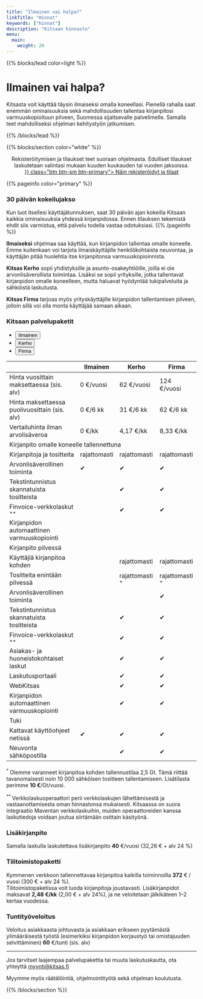 ```yaml
---
title: "Ilmainen vai halpa?"
linkTitle: "Hinnat"
keywords: ["hinnat"]
description: "Kitsaan hinnasto"
menu:
  main:
    weight: 20
---
```


{{%  blocks/lead color=light %}}

# Ilmainen vai halpa?

Kitsasta voit käyttää täysin ilmaiseksi omalla koneellasi. Pienellä rahalla saat enemmän ominaisuuksia sekä mahdollisuuden tallentaa kirjanpitosi
varmuuskopioituun pilveen, Suomessa sijaitsevalle palvelimelle. Samalla teet mahdolliseksi ohjelman kehitystyön jatkumisen.

{{% /blocks/lead %}}

{{% blocks/section color="white" %}}
<div>
<p class="lead" style="text-align:center;">Rekisteröitymisen ja tilaukset teet suoraan ohjelmasta. Edulliset tilaukset laskutetaan valintasi mukaan kuuden kuukauden tai vuoden jaksoissa.
<br/><a href={{<relref "../docs/aloittaminen/tilaus">}} class="btn btn-sm btn-primary"><i class="fas fa-info-circle"></i> Näin rekisteröidyt ja tilaat</a></p>

{{% pageinfo color="primary" %}}

### <i class='fa fa-gift'></i> 30 päivän kokeilujakso

Kun luot itsellesi käyttäjätunnuksen, saat 30 päivän ajan kokeilla Kitsaan kaikkia ominaisuuksia yhdessä kirjanpidossa.
Ennen tilauksen tekemistä ehdit siis varmistua, että palvelu todella vastaa odotuksiasi.
{{% /pageinfo %}}

**Ilmaiseksi** ohjelmaa saa käyttää, kun kirjanpidon tallentaa omalle koneelle. Emme kuitenkaan voi tarjota ilmaiskäyttäjille henkilökohtaista neuvontaa, ja käyttäjän pitää huolehtia itse kirjanpitonsa varmuuskopioinnista.

**Kitsas Kerho** sopii yhdistyksille ja asunto-osakeyhtiöille, joilla ei ole arvonlisäverollista toimintaa. Lisäksi se sopii yrityksille, jotka tallentavat kirjanpidon omalle koneelleen, mutta haluavat hyödyntää tukipalveluita ja sähköistä laskutusta.

**Kitsas Firma** tarjoaa myös yrityskäyttäjille kirjanpidon tallentamisen pilveen, jolloin sillä voi olla monta käyttäjää samaan aikaan.

</div>

<article class="hinnat">

<h3>Kitsaan palvelupaketit</h3>

<ul>
  <li>
    <button>Ilmainen</button>
  </li>
  <li>
    <button>Kerho</button>
  </li>
  <li class="active">
    <button>Firma</button>
  </li>
</ul>

<table style="margin-bottom: 2ex;">
  <thead>
    <tr class="text-white">
      <th class=""></th>
      <th>Ilmainen</th>
      <th>Kerho</th>
      <th>Firma</th>
    </tr>
  </thead>
  <tbody>
    <tr>
      <td>Hinta vuosittain maksettaessa (sis. alv)</td>
      <td><span class="txt-l">0</span> <span class="txt-top">&euro;/vuosi</span></td>
      <td><span class="txt-l">62</span> <span class="txt-top">&euro;/vuosi</span></td>
      <td class="default"><span class="txt-l">124</span> <span class="txt-top">&euro;/vuosi</span></td>
    </tr>
    <tr>
      <td>Hinta maksettaessa puolivuosittain (sis. alv)</td>
      <td><span class="txt-l">0</span> <span class="txt-top">&euro;/6 kk</span></td>
      <td><span class="txt-l">31</span> <span class="txt-top">&euro;/6 kk</span></td>
      <td class="default"><span class="txt-l">62</span> <span class="txt-top">&euro;/6 kk</span></td>
    </tr>
    <tr>
      <td>Vertailuhinta ilman arvolisäveroa</td>
      <td><span class="txt-l">0</span> <span class="txt-top">&euro;/kk</span></td>
      <td><span class="txt-l">4,17</span> <span class="txt-top">&euro;/kk</span></td>
      <td class="default"><span class="txt-l">8,33</span> <span class="txt-top">&euro;/kk</span></td>
    </tr>
    <tr>
      <td colspan="4" class="sep"><i class="fa fa-laptop"></i> Kirjanpito omalle koneelle tallennettuna</td>
    </tr>
    <tr>
      <td>Kirjanpitoja ja tositteita</td>
      <td>rajattomasti</td>
      <td>rajattomasti</td>
      <td class="default">rajattomasti</td>
    </tr>
    <tr>
      <td>Arvonlisäverollinen toiminta</td>
      <td><span class="tick">&#10004;</span></td>
      <td><span class="tick">&#10004;</span></td>
      <td class="default"><span class="tick">&#10004;</span></td>
    </tr>
    <tr>
      <td>Tekstintunnistus skannatuista tositteista</td>
      <td></td>
      <td><span class="tick">&#10004;</span></td>
      <td class="default"><span class="tick">&#10004;</span></td>
    </tr>
    <tr>
      <td>Finvoice-verkkolaskut <sup>** </sup></td>
      <td></td>
      <td><span class="tick">&#10004;</span></td>
      <td class="default"><span class="tick">&#10004;</span></td>
    </tr>
    <tr>
      <td>Kirjanpidon automaattinen varmuuskopiointi</td>
      <td></span></td>
      <td></td>
      <td class="default"></td>
    </tr>
    <tr>
      <td colspan="4" class="sep"><i class="fa fa-cloud"></i> Kirjanpito pilvessä</td>
    </tr>
    <tr>
      <td>Käyttäjiä kirjanpitoa kohden</td>
      <td></td>
      <td>rajattomasti</td>
      <td class="default">rajattomasti</td>
    </tr>
    <tr>
      <td>Tositteita enintään pilvessä</td>
      <td></sup></td>
      <td>rajattomasti <sup>* </sup></td>
      <td class="default">rajattomasti <sup>* </sup></td>
    </tr>
    <tr>
      <td>Arvonlisäverollinen toiminta</td>
      <td></td>
      <td></td>
      <td class="default"><span class="tick">&#10004;</span></td>
    </tr>
    <tr>
      <td>Tekstintunnistus skannatuista tositteista</td>
      <td></td>
      <td><span class="tick">&#10004;</span></td>
      <td class="default"><span class="tick">&#10004;</span></td>
    </tr>
    <tr>
      <td>Finvoice-verkkolaskut <sup>** </sup></td>
      <td></td>
      <td><span class="tick">&#10004;</span></td>
      <td class="default"><span class="tick">&#10004;</span></td>
    </tr>
    <tr>
      <td>Asiakas- ja huoneistokohtaiset laskut</td>
      <td></td>
      <td><span class="tick">&#10004;</span></td>
      <td class="default"><span class="tick">&#10004;</span></td>
    </tr>   
    <tr>
      <td>Laskutusportaali</td>
      <td></td>
      <td><span class="tick">&#10004;</span></td>
      <td class="default"><span class="tick">&#10004;</span></td>
    </tr>
    <tr>
      <td>WebKitsas</td>
      <td></td>
      <td><span class="tick">&#10004;</span></td>
      <td class="default"><span class="tick">&#10004;</span></td>
    </tr>       
    <tr>
      <td>Kirjanpidon automaattinen varmuuskopiointi</td>
      <td></td>
      <td><span class="tick">&#10004;</span></td>
      <td class="default"><span class="tick">&#10004;</span></td>
    </tr>
    <tr>
      <td colspan="4" class="sep"><i class="fa fa-life-ring"></i> Tuki</td>
    </tr>
    <tr>
      <td>Kattavat käyttöohjeet netissä</td>
      <td><span class="tick">&#10004;</span></td>
      <td><span class="tick">&#10004;</span></td>
      <td class="default"><span class="tick">&#10004;</span></td>
    </tr>
    <tr>
      <td>Neuvonta sähköpostilla</td>
      <td></td>
      <td><span class="tick">&#10004;</span></td>
      <td class="default"><span class="tick">&#10004;</span></td>
    </tr>
  </tbody>
</table>

<p><sup>* </sup> Olemme varanneet kirjanpitoa kohden tallennustilaa 2,5 Gt. Tämä riittää tavanomaisesti noin 10 000 sähköisen tositteen tallentamiseen. Lisätilasta perimme <b>10 €</b>/Gt/vuosi.</p>
<p><sup>** </sup> Verkkolaskuoperaattori perii verkkolaskujen lähettämisestä ja vastaanottamisesta oman hinnastonsa mukaisesti. Kitsaassa on suora integraatio Maventan verkkolaskuihin, muiden operaattoreiden kanssa laskutiedoja voidaan joutua siirtämään osittain käsityönä.</p>

</article>
<div class="hintaloppuinfo">

### Lisäkirjanpito

Samalla laskulla laskutettava lisäkirjanpito <b>40</b> €/vuosi (32,26 € + alv 24 %)

### Tilitoimistopaketti

Kymmenen verkkoon tallennettavaa kirjanpitoa kaikilla toiminnoilla <b>372</b> € / vuosi (300 € + alv 24 %).  
Tilitoimistopaketissa voit luoda kirjanpitoja joustavasti. Lisäkirjanpidot maksavat <b>2,48 €/kk</b> (2,00 € + alv 24%), ja ne veloitetaan jälkikäteen 1&ndash;2 kertaa vuodessa.

### Tuntityöveloitus

Veloitus asiakkaasta johtuvasta ja asiakkaan erikseen pyytämästä ylimääräisestä työstä (esimerkiksi kirjanpidon korjaustyö tai omistajuuden selvittäminen) <b>60</b> €/tunti (sis. alv)

---

Jos tarvitset laajempaa palvelupakettia tai muuta laskutuskautta, ota yhteyttä myynti@kitsas.fi

Myymme myös räätälöintiä, ohjelmointityötä sekä ohjelman koulutusta.

</div>

{{% /blocks/section %}}

<script src="/js/hinnat.js" defer></script>
